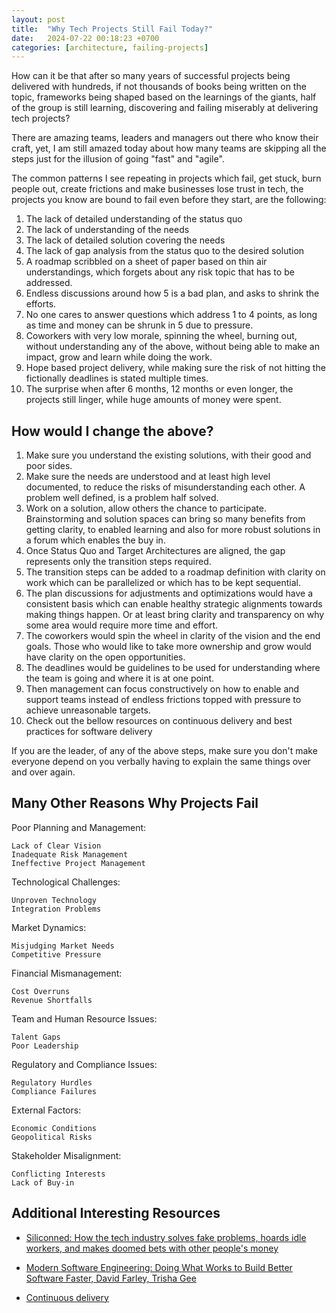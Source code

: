 ```yaml
---
layout: post
title:  "Why Tech Projects Still Fail Today?"
date:   2024-07-22 00:18:23 +0700
categories: [architecture, failing-projects]
---
```



How can it be that after so many years of successful projects being delivered with hundreds, if not thousands of books being written on the topic, frameworks being shaped based on the learnings of the giants, half of the group is still learning, discovering and failing miserably at delivering tech projects?

There are amazing teams, leaders and managers out there who know their craft, yet, I am still amazed today about how many teams are skipping all the steps just for the illusion of going "fast" and "agile".  

The common patterns I see repeating in projects which fail, get stuck, burn people out, create frictions and make businesses lose trust in tech, the projects you know are bound to fail even before they start, are the following:

1. The lack of detailed understanding of the status quo
2. The lack of understanding of the needs
3. The lack of detailed solution covering the needs
4. The lack of gap analysis from the status quo to the desired solution
5. A roadmap scribbled on a sheet of paper based on thin air understandings, which forgets about any risk topic that has to be addressed.
6. Endless discussions around how 5 is a bad plan, and asks to shrink the efforts.
7. No one cares to answer questions which address 1 to 4 points, as long as time and money can be shrunk in 5 due to pressure.
8. Coworkers with very low morale, spinning the wheel, burning out, without understanding any of the above, without being able to make an impact, grow and learn while doing the work.
9. Hope based project delivery, while making sure the risk of not hitting the fictionally deadlines is stated multiple times.
10. The surprise when after 6 months, 12 months or even longer, the projects still linger, while huge amounts of money were spent.

## How would I change the above?

1. Make sure you understand the existing solutions, with their good and poor sides.
2. Make sure the needs are understood and at least high level documented, to reduce the risks of misunderstanding each other. A problem well defined, is a problem half solved.
3. Work on a solution, allow others the chance to participate. Brainstorming and solution spaces can bring so many benefits from getting clarity, to enabled learning and also for more robust solutions in a forum which enables the buy in.
4. Once Status Quo and Target Architectures are aligned, the gap represents only the transition steps required.
5. The transition steps can be added to a roadmap definition with clarity on work which can be parallelized or which has to be kept sequential.
6. The plan discussions for adjustments and optimizations would have a consistent basis which can enable healthy strategic alignments towards making things happen. Or at least bring clarity and transparency on why some area would require more time and effort.
7. The coworkers would spin the wheel in clarity of the vision and the end goals. Those who would like to take more ownership and grow would have clarity on the open opportunities.
8. The deadlines would be guidelines to be used for understanding where the team is going and where it is at one point.
9. Then management can focus constructively on how to enable and support teams instead of endless frictions topped with pressure to achieve unreasonable targets.
10. Check out the bellow resources on continuous delivery and best practices for software delivery

If you are the leader, of any of the above steps, make sure you don't make everyone depend on you verbally having to explain the same things over and over again.

## Many Other Reasons Why Projects Fail

Poor Planning and Management:

    Lack of Clear Vision 
    Inadequate Risk Management 
    Ineffective Project Management 

Technological Challenges:

    Unproven Technology
    Integration Problems 

Market Dynamics:

    Misjudging Market Needs 
    Competitive Pressure 

Financial Mismanagement:

    Cost Overruns 
    Revenue Shortfalls 

Team and Human Resource Issues:

    Talent Gaps 
    Poor Leadership 

Regulatory and Compliance Issues:

    Regulatory Hurdles 
    Compliance Failures 

External Factors:

    Economic Conditions 
    Geopolitical Risks 

Stakeholder Misalignment:

    Conflicting Interests 
    Lack of Buy-in 

## Additional Interesting Resources

- [Siliconned: How the tech industry solves fake problems, hoards idle workers, and makes doomed bets with other people's money](https://www.goodreads.com/book/show/215041537-siliconned?ac=1&from_search=true&qid=K6mEK9RW3J&rank=1)

- [Modern Software Engineering: Doing What Works to Build Better Software Faster, David Farley, Trisha Gee](https://www.goodreads.com/book/show/57345270-modern-software-engineering)

- [Continuous delivery](https://www.goodreads.com/book/show/8686650-continuous-delivery)



